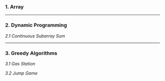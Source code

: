 ### 1. Array
---
### 2. Dynamic Programming
*2.1 Continuous Subarray Sum*

---
### 3. Greedy Algorithms

*3.1 Gas Station*

*3.2 Jump Game*
